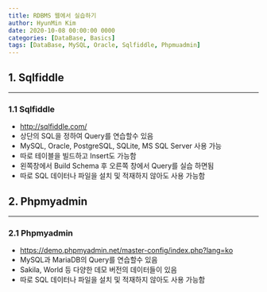 ```yaml
---
title: RDBMS 웹에서 실습하기
author: HyunMin Kim
date: 2020-10-08 00:00:00 0000
categories: [DataBase, Basics]
tags: [DataBase, MySQL, Oracle, Sqlfiddle, Phpmuadmin] 
---
```


## 1. Sqlfiddle
---
### 1.1 Sqlfiddle 
- http://sqlfiddle.com/
- 상단의 SQL을 정하여 Query를 연습할수 있음
- MySQL, Oracle, PostgreSQL, SQLite, MS SQL Server 사용 가능
- 따로 테이블을 빌드하고 Insert도 가능함
- 왼쪽창에서 Build Schema 후 오른쪽 창에서 Query를 실습 하면됨
- 따로 SQL 데이터나 파일을 설치 및 적재하지 않아도 사용 가능함


## 2. Phpmyadmin
---
### 2.1 Phpmyadmin
- https://demo.phpmyadmin.net/master-config/index.php?lang=ko
- MySQL과 MariaDB의 Query를 연습할수 있음
- Sakila, World 등 다양한 데모 버전의 데이터들이 있음
- 따로 SQL 데이터나 파일을 설치 및 적재하지 않아도 사용 가능함

